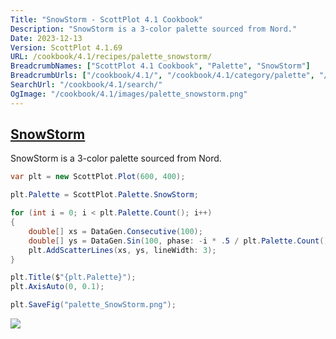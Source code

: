 ```yaml
---
Title: "SnowStorm - ScottPlot 4.1 Cookbook"
Description: "SnowStorm is a 3-color palette sourced from Nord."
Date: 2023-12-13
Version: ScottPlot 4.1.69
URL: /cookbook/4.1/recipes/palette_snowstorm/
BreadcrumbNames: ["ScottPlot 4.1 Cookbook", "Palette", "SnowStorm"]
BreadcrumbUrls: ["/cookbook/4.1/", "/cookbook/4.1/category/palette", "/cookbook/4.1/recipes/palette_snowstorm/"]
SearchUrl: "/cookbook/4.1/search/"
OgImage: "/cookbook/4.1/images/palette_snowstorm.png"
---
```


<h2><a id='snowstorm' href='/cookbook/4.1/recipes/palette_snowstorm/'>SnowStorm</a></h2>

SnowStorm is a 3-color palette sourced from Nord.

```cs
var plt = new ScottPlot.Plot(600, 400);

plt.Palette = ScottPlot.Palette.SnowStorm;

for (int i = 0; i < plt.Palette.Count(); i++)
{
    double[] xs = DataGen.Consecutive(100);
    double[] ys = DataGen.Sin(100, phase: -i * .5 / plt.Palette.Count());
    plt.AddScatterLines(xs, ys, lineWidth: 3);
}

plt.Title($"{plt.Palette}");
plt.AxisAuto(0, 0.1);

plt.SaveFig("palette_SnowStorm.png");
```

<img src='../../images/palette_snowstorm.png' class='d-block mx-auto my-5' />


